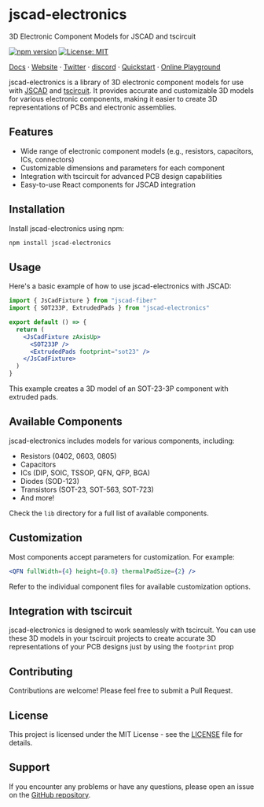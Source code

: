# jscad-electronics

3D Electronic Component Models for JSCAD and tscircuit

[![npm version](https://badge.fury.io/js/jscad-electronics.svg)](https://badge.fury.io/js/jscad-electronics)
[![License: MIT](https://img.shields.io/badge/License-MIT-yellow.svg)](https://opensource.org/licenses/MIT)

[Docs](https://docs.tscircuit.com) &middot; [Website](https://tscircuit.com) &middot; [Twitter](https://x.com/tscircuit) &middot; [discord](https://tscircuit.com/community/join-redirect) &middot; [Quickstart](https://docs.tscircuit.com/quickstart) &middot; [Online Playground](https://tscircuit.com/playground)

jscad-electronics is a library of 3D electronic component models for use with [JSCAD](https://github.com/jscad/OpenJSCAD.org) and [tscircuit](https://github.com/tscircuit/tscircuit). It provides accurate and customizable 3D models for various electronic components, making it easier to create 3D representations of PCBs and electronic assemblies.

## Features

- Wide range of electronic component models (e.g., resistors, capacitors, ICs, connectors)
- Customizable dimensions and parameters for each component
- Integration with tscircuit for advanced PCB design capabilities
- Easy-to-use React components for JSCAD integration

## Installation

Install jscad-electronics using npm:

```bash
npm install jscad-electronics
```

## Usage

Here's a basic example of how to use jscad-electronics with JSCAD:

```jsx
import { JsCadFixture } from "jscad-fiber"
import { SOT233P, ExtrudedPads } from "jscad-electronics"

export default () => {
  return (
    <JsCadFixture zAxisUp>
      <SOT233P />
      <ExtrudedPads footprint="sot23" />
    </JsCadFixture>
  )
}
```

This example creates a 3D model of an SOT-23-3P component with extruded pads.

## Available Components

jscad-electronics includes models for various components, including:

- Resistors (0402, 0603, 0805)
- Capacitors
- ICs (DIP, SOIC, TSSOP, QFN, QFP, BGA)
- Diodes (SOD-123)
- Transistors (SOT-23, SOT-563, SOT-723)
- And more!

Check the `lib` directory for a full list of available components.

## Customization

Most components accept parameters for customization. For example:

```jsx
<QFN fullWidth={4} height={0.8} thermalPadSize={2} />
```

Refer to the individual component files for available customization options.

## Integration with tscircuit

jscad-electronics is designed to work seamlessly with tscircuit. You can use these 3D models in your tscircuit projects to create accurate 3D representations of your PCB designs just by
using the `footprint` prop

## Contributing

Contributions are welcome! Please feel free to submit a Pull Request.

## License

This project is licensed under the MIT License - see the [LICENSE](LICENSE) file for details.

## Support

If you encounter any problems or have any questions, please open an issue on the [GitHub repository](https://github.com/tscircuit/jscad-electronics/issues).
